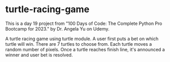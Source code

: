 # turtle-racing-game

This is a day 19 project from "100 Days of Code: The Complete Python Pro Bootcamp for 2023." by Dr. Angela Yu on Udemy.

A turtle racing game using turtle module. 
A user first puts a bet on which turtle will win.
There are 7 turtles to choose from.
Each turtle moves a random number of pixels. Once a turtle reaches finish line, it's announced a winner and user bet is resolved. 
